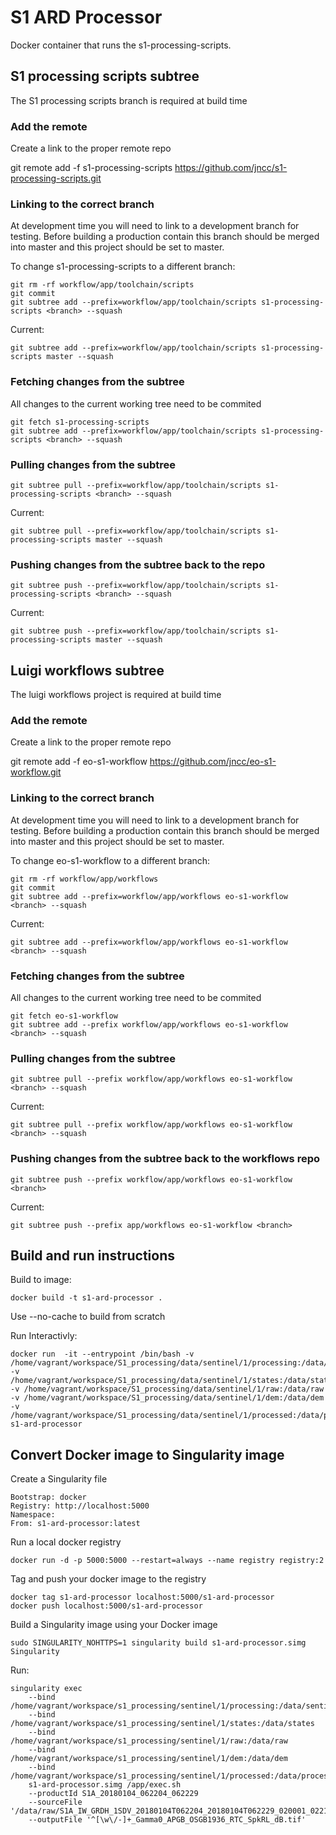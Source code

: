 S1 ARD Processor
================

Docker container that runs the s1-processing-scripts.

S1 processing scripts subtree
--------------------
The S1 processing scripts branch is required at build time

### Add the remote
Create a link to the proper remote repo

   git remote add -f s1-processing-scripts https://github.com/jncc/s1-processing-scripts.git


### Linking to the correct branch
At development time you will need to link to a development branch for testing.
Before building a production contain this branch should be merged into master and this project should be set to master.

To change s1-processing-scripts to a different branch:

    git rm -rf workflow/app/toolchain/scripts
    git commit
    git subtree add --prefix=workflow/app/toolchain/scripts s1-processing-scripts <branch> --squash

Current:

    git subtree add --prefix=workflow/app/toolchain/scripts s1-processing-scripts master --squash

### Fetching changes from the subtree

All changes to the current working tree need to be commited

    git fetch s1-processing-scripts
    git subtree add --prefix=workflow/app/toolchain/scripts s1-processing-scripts <branch> --squash

### Pulling changes from the subtree

    git subtree pull --prefix=workflow/app/toolchain/scripts s1-processing-scripts <branch> --squash

Current:

    git subtree pull --prefix=workflow/app/toolchain/scripts s1-processing-scripts master --squash

### Pushing changes from the subtree back to the repo

    git subtree push --prefix=workflow/app/toolchain/scripts s1-processing-scripts <branch> --squash

Current:

    git subtree push --prefix=workflow/app/toolchain/scripts s1-processing-scripts master --squash

Luigi workflows subtree
-----------------------
The luigi workflows project is required at build time

### Add the remote
Create a link to the proper remote repo

   git remote add -f eo-s1-workflow https://github.com/jncc/eo-s1-workflow.git

### Linking to the correct branch
At development time you will need to link to a development branch for testing.
Before building a production contain this branch should be merged into master and this project should be set to master.

To change eo-s1-workflow to a different branch:

    git rm -rf workflow/app/workflows
    git commit
    git subtree add --prefix=workflow/app/workflows eo-s1-workflow <branch> --squash


Current:

    git subtree add --prefix=workflow/app/workflows eo-s1-workflow <branch> --squash

### Fetching changes from the subtree

All changes to the current working tree need to be commited

    git fetch eo-s1-workflow
    git subtree add --prefix workflow/app/workflows eo-s1-workflow <branch> --squash

### Pulling changes from the subtree

    git subtree pull --prefix workflow/app/workflows eo-s1-workflow <branch> --squash

Current:

    git subtree pull --prefix workflow/app/workflows eo-s1-workflow <branch> --squash

### Pushing changes from the subtree back to the workflows repo


    git subtree push --prefix workflow/app/workflows eo-s1-workflow <branch> 

Current:

    git subtree push --prefix app/workflows eo-s1-workflow <branch> 

Build and run instructions
--------------------------

Build to image:

    docker build -t s1-ard-processor .

Use --no-cache to build from scratch

Run Interactivly:

    docker run  -it --entrypoint /bin/bash -v /home/vagrant/workspace/S1_processing/data/sentinel/1/processing:/data/sentinel/1 -v /home/vagrant/workspace/S1_processing/data/sentinel/1/states:/data/states -v /home/vagrant/workspace/S1_processing/data/sentinel/1/raw:/data/raw -v /home/vagrant/workspace/S1_processing/data/sentinel/1/dem:/data/dem -v /home/vagrant/workspace/S1_processing/data/sentinel/1/processed:/data/processed s1-ard-processor 

Convert Docker image to Singularity image
-----------------------------------------

Create a Singularity file

    Bootstrap: docker
    Registry: http://localhost:5000
    Namespace:
    From: s1-ard-processor:latest

Run a local docker registry
	
    docker run -d -p 5000:5000 --restart=always --name registry registry:2

Tag and push your docker image to the registry

    docker tag s1-ard-processor localhost:5000/s1-ard-processor
    docker push localhost:5000/s1-ard-processor

Build a Singularity image using your Docker image

    sudo SINGULARITY_NOHTTPS=1 singularity build s1-ard-processor.simg Singularity

Run:

    singularity exec
        --bind /home/vagrant/workspace/s1_processing/sentinel/1/processing:/data/sentinel/1
        --bind /home/vagrant/workspace/s1_processing/sentinel/1/states:/data/states
        --bind /home/vagrant/workspace/s1_processing/sentinel/1/raw:/data/raw
        --bind /home/vagrant/workspace/s1_processing/sentinel/1/dem:/data/dem
        --bind /home/vagrant/workspace/s1_processing/sentinel/1/processed:/data/processed
        s1-ard-processor.simg /app/exec.sh
        --productId S1A_20180104_062204_062229
        --sourceFile '/data/raw/S1A_IW_GRDH_1SDV_20180104T062204_20180104T062229_020001_02211F_43DB.zip'
        --outputFile '^[\w\/-]+_Gamma0_APGB_OSGB1936_RTC_SpkRL_dB.tif'
